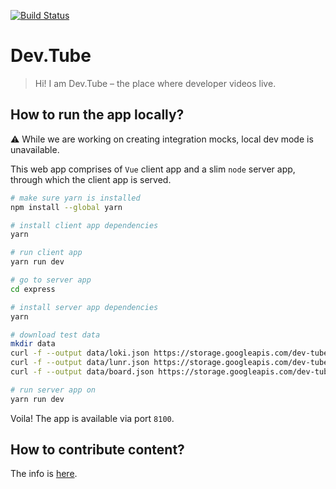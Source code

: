 [![Build Status](https://travis-ci.org/watch-devtube/web.svg?branch=master)](https://travis-ci.org/watch-devtube/web)

# Dev.Tube

> Hi! I am Dev.Tube – the place where developer videos live.

## How to run the app locally?

⚠️ While we are working on creating integration mocks, local dev mode is unavailable.

This web app comprises of `Vue` client app and a slim `node` server app, through which the client app is served.

``` bash
# make sure yarn is installed
npm install --global yarn

# install client app dependencies
yarn

# run client app
yarn run dev

# go to server app
cd express

# install server app dependencies 
yarn

# download test data
mkdir data
curl -f --output data/loki.json https://storage.googleapis.com/dev-tube-index/loki-test.json
curl -f --output data/lunr.json https://storage.googleapis.com/dev-tube-index/lunr-test.json
curl -f --output data/board.json https://storage.googleapis.com/dev-tube-index/board.json

# run server app on
yarn run dev
```

Voila! The app is available via port `8100`.

## How to contribute content?

The info is [here](https://github.com/watch-devtube/contrib).

